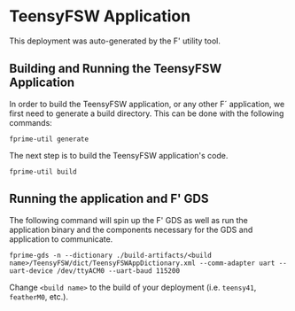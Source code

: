 # TeensyFSW Application

This deployment was auto-generated by the F' utility tool.

## Building and Running the TeensyFSW Application

In order to build the TeensyFSW application, or any other F´ application, we first need to generate a build directory. This can be done with the following commands:

```
fprime-util generate
```

The next step is to build the TeensyFSW application's code.
```
fprime-util build
```

## Running the application and F' GDS

The following command will spin up the F' GDS as well as run the application binary and the components necessary for the GDS and application to communicate.

```
fprime-gds -n --dictionary ./build-artifacts/<build name>/TeensyFSW/dict/TeensyFSWAppDictionary.xml --comm-adapter uart --uart-device /dev/ttyACM0 --uart-baud 115200
```

Change `<build name>` to the build of your deployment (i.e. `teensy41`, `featherM0`, etc.).

